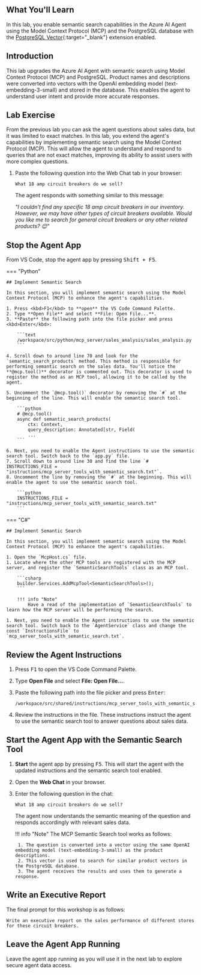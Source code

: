 ## What You'll Learn

In this lab, you enable semantic search capabilities in the Azure AI Agent using the Model Context Protocol (MCP) and the PostgreSQL database with the [PostgreSQL Vector](https://github.com/pgvector/pgvector){:target="\_blank"} extension enabled.

## Introduction

This lab upgrades the Azure AI Agent with semantic search using Model Context Protocol (MCP) and PostgreSQL. Product names and descriptions were converted into vectors with the OpenAI embedding model (text-embedding-3-small) and stored in the database. This enables the agent to understand user intent and provide more accurate responses.

## Lab Exercise

From the previous lab you can ask the agent questions about sales data, but it was limited to exact matches. In this lab, you extend the agent's capabilities by implementing semantic search using the Model Context Protocol (MCP). This will allow the agent to understand and respond to queries that are not exact matches, improving its ability to assist users with more complex questions.

1. Paste the following question into the Web Chat tab in your browser:

   ```text
   What 18 amp circuit breakers do we sell?
   ```

   The agent responds with something similar to this message:

   _"I couldn’t find any specific 18 amp circuit breakers in our inventory. However, we may have other types of circuit breakers available. Would you like me to search for general circuit breakers or any other related products? 😊"_

## Stop the Agent App

From VS Code, stop the agent app by pressing <kbd>Shift + F5</kbd>.

=== "Python"

    ## Implement Semantic Search

    In this section, you will implement semantic search using the Model Context Protocol (MCP) to enhance the agent's capabilities.

    1. Press <kbd>F1</kbd> to **open** the VS Code Command Palette.
    2. Type **Open File** and select **File: Open File...**.
    3. **Paste** the following path into the file picker and press <kbd>Enter</kbd>:

        ```text
        /workspace/src/python/mcp_server/sales_analysis/sales_analysis.py
        ```

    4. Scroll down to around line 70 and look for the `semantic_search_products` method. This method is responsible for performing semantic search on the sales data. You'll notice the **@mcp.tool()** decorator is commented out. This decorator is used to register the method as an MCP tool, allowing it to be called by the agent.

    5. Uncomment the `@mcp.tool()` decorator by removing the `#` at the beginning of the line. This will enable the semantic search tool.

        ```python
        # @mcp.tool()
        async def semantic_search_products(
            ctx: Context,
            query_description: Annotated[str, Field(
            ...
        ```

    6. Next, you need to enable the Agent instructions to use the semantic search tool. Switch back to the `app.py` file.
    7. Scroll down to around line 30 and find the line `# INSTRUCTIONS_FILE = "instructions/mcp_server_tools_with_semantic_search.txt"`.
    8. Uncomment the line by removing the `#` at the beginning. This will enable the agent to use the semantic search tool.

        ```python
        INSTRUCTIONS_FILE = "instructions/mcp_server_tools_with_semantic_search.txt"
        ```

=== "C#"

    ## Implement Semantic Search

    In this section, you will implement semantic search using the Model Context Protocol (MCP) to enhance the agent's capabilities.

    1. Open the `McpHost.cs` file.
    1. Locate where the other MCP tools are registered with the MCP server, and register the `SemanticSearchTools` class as an MCP tool.

        ```csharp
        builder.Services.AddMcpTool<SemanticSearchTools>();
        ```

        !!! info "Note"
            Have a read of the implementation of `SemanticSearchTools` to learn how the MCP server will be performing the search.

    1. Next, you need to enable the Agent instructions to use the semantic search tool. Switch back to the `AgentService` class and change the const `InstructionsFile` to `mcp_server_tools_with_semantic_search.txt`.

## Review the Agent Instructions

1. Press <kbd>F1</kbd> to open the VS Code Command Palette.
2. Type **Open File** and select **File: Open File...**.
3. Paste the following path into the file picker and press <kbd>Enter</kbd>:

   ```text
   /workspace/src/shared/instructions/mcp_server_tools_with_semantic_search.txt
   ```

4. Review the instructions in the file. These instructions instruct the agent to use the semantic search tool to answer questions about sales data.

## Start the Agent App with the Semantic Search Tool

1. **Start** the agent app by pressing <kbd>F5</kbd>. This will start the agent with the updated instructions and the semantic search tool enabled.
2. Open the **Web Chat** in your browser.
3. Enter the following question in the chat:

    ```text
    What 18 amp circuit breakers do we sell?
    ```

    The agent now understands the semantic meaning of the question and responds accordingly with relevant sales data.

    !!! info "Note"
        The MCP Semantic Search tool works as follows:

        1. The question is converted into a vector using the same OpenAI embedding model (text-embedding-3-small) as the product descriptions.
        2. This vector is used to search for similar product vectors in the PostgreSQL database.
        3. The agent receives the results and uses them to generate a response.

## Write an Executive Report

The final prompt for this workshop is as follows:

```plaintext
Write an executive report on the sales performance of different stores for these circuit breakers.
```

## Leave the Agent App Running

Leave the agent app running as you will use it in the next lab to explore secure agent data access.
